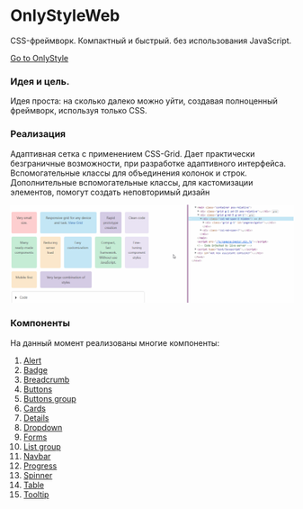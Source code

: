 # OnlyStyleWeb
<p>CSS-фреймворк. Компактный и быстрый. без использования JavaScript.</p>
<a href="https://onlystyle.site/" target="_blank">Go to OnlyStyle</a>
<h3>Идея и цель.</h3>
<p>
 Идея проста: на сколько далеко можно уйти, создавая полноценный фреймворк, используя только CSS.
</p>
<h3>Реализация</h3>
<p>Адаптивная сетка с применением CSS-Grid. Дает практически безграничные возможности, при разработке адаптивного интерфейса. Вспомогательные классы для объединения колонок и строк. Дополнительные вспомогательные классы, для кастомизации элементов, помогут создать неповторимый дизайн</p>
<img src="https://github.com/cjdmitri/OnlyStyleWeb/blob/main/img/grid-preview.gif" alt="onlystyle responsive CSS-grid preview"/>
<h3>Компоненты</h3>
<p>На данный момент реализованы многие компоненты:</p>
<ol>
  <li><a href="https://onlystyle.site/components/alerts" target="_blank">Alert</a></li>
  <li><a href="https://onlystyle.site/components/badge" target="_blank">Badge</a></li>
  <li><a href="https://onlystyle.site/components/breadcrumb" target="_blank">Breadcrumb</a></li>
  <li><a href="https://onlystyle.site/components/buttons" target="_blank">Buttons</a></li>
  <li><a href="https://onlystyle.site/components/buttonsgroup" target="_blank">Buttons group</a></li>
  <li><a href="https://onlystyle.site/components/cards" target="_blank">Cards</a></li>
  <li><a href="https://onlystyle.site/components/details" target="_blank">Details</a></li>
  <li><a href="https://onlystyle.site/components/dropdown" target="_blank">Dropdown</a></li>
  <li><a href="https://onlystyle.site/components/forms" target="_blank">Forms</a></li>
  <li><a href="https://onlystyle.site/components/listgroup" target="_blank">List group</a></li>
  <li><a href="https://onlystyle.site/components/navbar" target="_blank">Navbar</a></li>
  <li><a href="https://onlystyle.site/components/progress" target="_blank">Progress</a></li>
  <li><a href="https://onlystyle.site/components/spinner" target="_blank">Spinner</a></li>
  <li><a href="https://onlystyle.site/components/table" target="_blank">Table</a></li>
  <li><a href="https://onlystyle.site/components/tooltip" target="_blank">Tooltip</a></li>
</ol>

